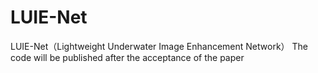 # LUIE-Net
LUIE-Net（Lightweight Underwater Image Enhancement Network）
The code will be published after the acceptance of the paper
